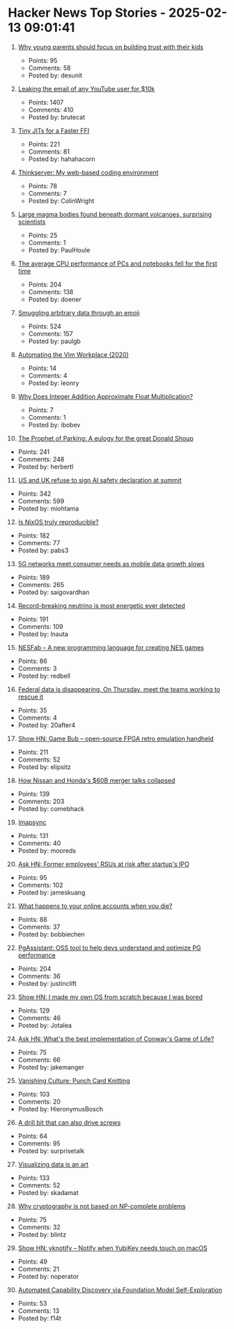 # Hacker News Top Stories - 2025-02-13 09:01:41

1. [Why young parents should focus on building trust with their kids](https://desunit.com/blog/marshmallow-test-and-parenting/)
   - Points: 95
   - Comments: 58
   - Posted by: desunit

2. [Leaking the email of any YouTube user for $10k](https://brutecat.com/articles/leaking-youtube-emails)
   - Points: 1407
   - Comments: 410
   - Posted by: brutecat

3. [Tiny JITs for a Faster FFI](https://railsatscale.com/2025-02-12-tiny-jits-for-a-faster-ffi/)
   - Points: 221
   - Comments: 81
   - Posted by: hahahacorn

4. [Thinkserver: My web-based coding environment](https://checkmyworking.com/posts/2025/02/thinkserver-my-web-based-coding-environment/)
   - Points: 78
   - Comments: 7
   - Posted by: ColinWright

5. [Large magma bodies found beneath dormant volcanoes, surprising scientists](https://phys.org/news/2025-01-large-magma-bodies-beneath-dormant.html)
   - Points: 25
   - Comments: 1
   - Posted by: PaulHoule

6. [The average CPU performance of PCs and notebooks fell for the first time](https://www.cpubenchmark.net/year-on-year.html)
   - Points: 204
   - Comments: 138
   - Posted by: doener

7. [Smuggling arbitrary data through an emoji](https://paulbutler.org/2025/smuggling-arbitrary-data-through-an-emoji/)
   - Points: 524
   - Comments: 157
   - Posted by: paulgb

8. [Automating the Vim Workplace (2020)](https://sharats.me/posts/automating-the-vim-workplace/)
   - Points: 14
   - Comments: 4
   - Posted by: leonry

9. [Why Does Integer Addition Approximate Float Multiplication?](https://probablydance.com/2025/02/08/why-does-integer-addition-approximate-float-multiplication/)
   - Points: 7
   - Comments: 1
   - Posted by: ibobev

10. [The Prophet of Parking: A eulogy for the great Donald Shoup](https://www.worksinprogress.news/p/the-prophet-of-parking)
   - Points: 241
   - Comments: 248
   - Posted by: herbertl

11. [US and UK refuse to sign AI safety declaration at summit](https://arstechnica.com/ai/2025/02/us-and-uk-refuse-to-sign-ai-safety-declaration-at-summit/)
   - Points: 342
   - Comments: 599
   - Posted by: miohtama

12. [Is NixOS truly reproducible?](https://luj.fr/blog/is-nixos-truly-reproducible.html)
   - Points: 182
   - Comments: 77
   - Posted by: pabs3

13. [5G networks meet consumer needs as mobile data growth slows](https://spectrum.ieee.org/5g-bandwidth)
   - Points: 189
   - Comments: 265
   - Posted by: saigovardhan

14. [Record-breaking neutrino is most energetic ever detected](https://www.nature.com/articles/d41586-025-00444-1)
   - Points: 191
   - Comments: 109
   - Posted by: lnauta

15. [NESFab – A new programming language for creating NES games](https://pubby.games/nesfab.html)
   - Points: 86
   - Comments: 3
   - Posted by: redbell

16. [Federal data is disappearing. On Thursday, meet the teams working to rescue it](https://www.muckrock.com/news/archives/2025/feb/10/federal-data-is-disappearing-on-thursday-meet-the-teams-working-to-rescue-it-and-learn-how-you-can-help/)
   - Points: 35
   - Comments: 4
   - Posted by: 20after4

17. [Show HN: Game Bub – open-source FPGA retro emulation handheld](https://eli.lipsitz.net/posts/introducing-gamebub/)
   - Points: 211
   - Comments: 52
   - Posted by: elipsitz

18. [How Nissan and Honda's $60B merger talks collapsed](https://www.reuters.com/markets/deals/inside-collapse-nissan-hondas-60-billion-mega-deal-2025-02-12/)
   - Points: 139
   - Comments: 203
   - Posted by: comebhack

19. [Imapsync](https://imapsync.lamiral.info/)
   - Points: 131
   - Comments: 40
   - Posted by: mooreds

20. [Ask HN: Former employees' RSUs at risk after startup's IPO](undefined)
   - Points: 95
   - Comments: 102
   - Posted by: jameskuang

21. [What happens to your online accounts when you die?](https://digitalseams.com/blog/what-happens-to-your-online-accounts-when-you-die)
   - Points: 88
   - Comments: 37
   - Posted by: bobbiechen

22. [PgAssistant: OSS tool to help devs understand and optimize PG performance](https://github.com/nexsol-technologies/pgassistant)
   - Points: 204
   - Comments: 36
   - Posted by: justinclift

23. [Show HN: I made my own OS from scratch because I was bored](https://jotalea.com.ar/misc/jotaleaos/)
   - Points: 129
   - Comments: 46
   - Posted by: Jotalea

24. [Ask HN: What's the best implementation of Conway's Game of Life?](undefined)
   - Points: 75
   - Comments: 66
   - Posted by: jakemanger

25. [Vanishing Culture: Punch Card Knitting](https://blog.archive.org/2025/02/12/vanishing-culture-punch-card-knitting/)
   - Points: 103
   - Comments: 20
   - Posted by: HieronymusBosch

26. [A drill bit that can also drive screws](https://www.core77.com/posts/135333/Industrial-Designer-Invents-Drill-Bit-that-Can-Also-Drive-Screws)
   - Points: 64
   - Comments: 95
   - Posted by: surprisetalk

27. [Visualizing data is an art](https://perthirtysix.com/visualizing-data-is-an-art)
   - Points: 133
   - Comments: 52
   - Posted by: skadamat

28. [Why cryptography is not based on NP-complete problems](https://blintzbase.com/posts/cryptography-is-not-based-on-np-hard-problems/)
   - Points: 75
   - Comments: 32
   - Posted by: blintz

29. [Show HN: yknotify – Notify when YubiKey needs touch on macOS](https://github.com/noperator/yknotify)
   - Points: 49
   - Comments: 21
   - Posted by: noperator

30. [Automated Capability Discovery via Foundation Model Self-Exploration](https://arxiv.org/abs/2502.07577)
   - Points: 53
   - Comments: 13
   - Posted by: f14t

